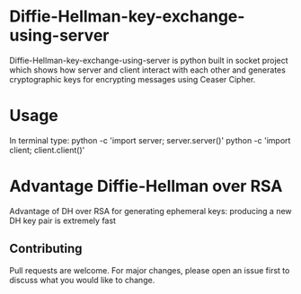 # Diffie-Hellman-key-exchange-using-server
Diffie-Hellman-key-exchange-using-server is python built in socket project which shows how server and client interact with each 
other and generates cryptographic keys for encrypting messages using Ceaser Cipher.

# Usage
In terminal type:
python -c 'import server; server.server()'
python -c 'import client; client.client()'

# Advantage Diffie-Hellman over RSA
Advantage of DH over RSA for generating ephemeral keys: producing a new DH key pair is extremely fast


## Contributing
Pull requests are welcome. For major changes, please open an issue first to discuss what you would like to change.
